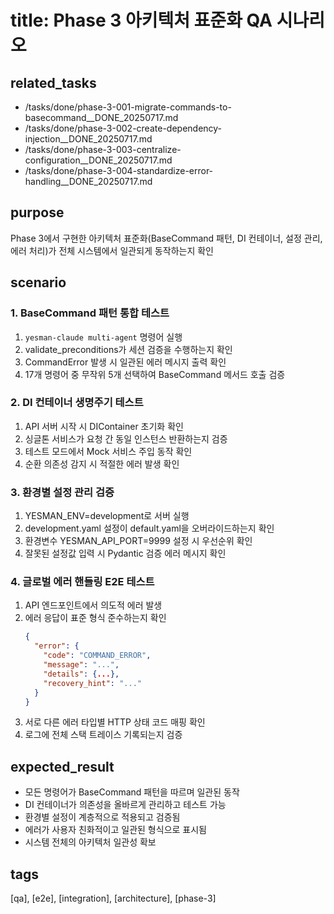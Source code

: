 # title: Phase 3 아키텍처 표준화 QA 시나리오
## related_tasks
- /tasks/done/phase-3-001-migrate-commands-to-basecommand__DONE_20250717.md
- /tasks/done/phase-3-002-create-dependency-injection__DONE_20250717.md
- /tasks/done/phase-3-003-centralize-configuration__DONE_20250717.md
- /tasks/done/phase-3-004-standardize-error-handling__DONE_20250717.md

## purpose
Phase 3에서 구현한 아키텍처 표준화(BaseCommand 패턴, DI 컨테이너, 설정 관리, 에러 처리)가 전체 시스템에서 일관되게 동작하는지 확인

## scenario
### 1. BaseCommand 패턴 통합 테스트
1. `yesman-claude multi-agent` 명령어 실행
2. validate_preconditions가 세션 검증을 수행하는지 확인
3. CommandError 발생 시 일관된 에러 메시지 출력 확인
4. 17개 명령어 중 무작위 5개 선택하여 BaseCommand 메서드 호출 검증

### 2. DI 컨테이너 생명주기 테스트
1. API 서버 시작 시 DIContainer 초기화 확인
2. 싱글톤 서비스가 요청 간 동일 인스턴스 반환하는지 검증
3. 테스트 모드에서 Mock 서비스 주입 동작 확인
4. 순환 의존성 감지 시 적절한 에러 발생 확인

### 3. 환경별 설정 관리 검증
1. YESMAN_ENV=development로 서버 실행
2. development.yaml 설정이 default.yaml을 오버라이드하는지 확인
3. 환경변수 YESMAN_API_PORT=9999 설정 시 우선순위 확인
4. 잘못된 설정값 입력 시 Pydantic 검증 에러 메시지 확인

### 4. 글로벌 에러 핸들링 E2E 테스트
1. API 엔드포인트에서 의도적 에러 발생
2. 에러 응답이 표준 형식 준수하는지 확인
   ```json
   {
     "error": {
       "code": "COMMAND_ERROR",
       "message": "...",
       "details": {...},
       "recovery_hint": "..."
     }
   }
   ```
3. 서로 다른 에러 타입별 HTTP 상태 코드 매핑 확인
4. 로그에 전체 스택 트레이스 기록되는지 검증

## expected_result
- 모든 명령어가 BaseCommand 패턴을 따르며 일관된 동작
- DI 컨테이너가 의존성을 올바르게 관리하고 테스트 가능
- 환경별 설정이 계층적으로 적용되고 검증됨
- 에러가 사용자 친화적이고 일관된 형식으로 표시됨
- 시스템 전체의 아키텍처 일관성 확보

## tags
[qa], [e2e], [integration], [architecture], [phase-3]